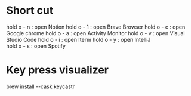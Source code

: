 # Short cut 
hold o - n : open Notion 
hold o - 1 : open Brave Browser 
hold o - c : open Google chrome 
hold o - a : open Activity Monitor
hold o - v : open Visual Studio Code
hold o - i : open Iterm 
hold o - y : open IntelliJ  
hold o - s : open Spotify  

# Key press visualizer
brew install --cask keycastr
